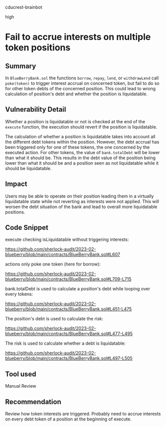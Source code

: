 cducrest-brainbot

high

# Fail to accrue interests on multiple token positions

## Summary

In `BlueBerryBank.sol` the functions `borrow`, `repay`, `lend`, or `withdrawLend` call `poke(token)` to trigger interest accrual on concerned token, but fail to do so for other token debts of the concerned position.  This could lead to wrong calculation of position's debt and whether the position is liquidatable.

## Vulnerability Detail

Whether a position is liquidatable or not is checked at the end of the `execute` function, the execution should revert if the position is liquidatable. 

The calculation of whether a position is liquidatable takes into account all the different debt tokens within the position. However, the debt accrual has been triggered only for one of these tokens, the one concerned by the executed action. For other tokens, the value of `bank.totalDebt` will be lower than what it should be. This results in the debt value of the position being lower than what it should be and a position seen as not liquidatable while it should be liquidatable. 

## Impact

Users may be able to operate on their position leading them in a virtually liquidatable state while not reverting as interests were not applied. This will worsen the debt situation of the bank and lead to overall more liquidatable positions.

## Code Snippet

execute checking isLiquidatable without triggering interests:

https://github.com/sherlock-audit/2023-02-blueberry/blob/main/contracts/BlueBerryBank.sol#L607

actions only poke one token (here for borrow): 

https://github.com/sherlock-audit/2023-02-blueberry/blob/main/contracts/BlueBerryBank.sol#L709-L715

bank.totalDebt is used to calculate a position's debt while looping over every tokens: 

https://github.com/sherlock-audit/2023-02-blueberry/blob/main/contracts/BlueBerryBank.sol#L451-L475

The position's debt is used to calculate the risk:

https://github.com/sherlock-audit/2023-02-blueberry/blob/main/contracts/BlueBerryBank.sol#L477-L495

The risk is used to calculate whether a debt is liquidatable:

https://github.com/sherlock-audit/2023-02-blueberry/blob/main/contracts/BlueBerryBank.sol#L497-L505

## Tool used

Manual Review

## Recommendation

Review how token interests are triggered. Probably need to accrue interests on every debt token of a position at the beginning of execute.
